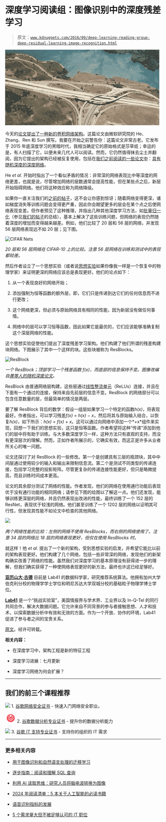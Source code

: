 # 深度学习阅读组：图像识别中的深度残差学习

> 原文：[`www.kdnuggets.com/2016/09/deep-learning-reading-group-deep-residual-learning-image-recognition.html`](https://www.kdnuggets.com/2016/09/deep-learning-reading-group-deep-residual-learning-image-recognition.html)

![](img/7de88231876e55a10fbd949387f67285.png)

今天的[论文提出了一种新的卷积网络架构](https://arxiv.org/abs/1512.03385)。这篇论文由微软研究院的 He、Zhang、Ren 和 Sun 撰写。我要在开始之前警告你：这篇论文非常古老。它发布于 2015 年底深度学习的黑暗时代，我相当确定它的原始格式是莎草纸；幸运的是，有人扫描了它，以便未来几代人可以阅读。然而，它仍然值得抹去尘土并翻阅，因为它提出的架构已经被反复使用，包括在[我们之前阅读的一些论文中](https://gab41.lab41.org/lab41-reading-group-deep-networks-with-stochastic-depth-564321956729)：[具有随机深度的深度网络](https://arxiv.org/abs/1603.09382)。

He *et al.* 开始时指出了一个看似矛盾的情况：非常深的网络表现比中等深度的网络更差，也就是说，尽管增加网络的层数通常会提高性能，但在某些点之后，新层开始阻碍网络。他们将这种效应称为网络降级。

如果你一直关注我们的[之前的帖子](https://gab41.lab41.org/lab41-reading-group-deep-networks-with-stochastic-depth-564321956729)，这不会让你感到惊讶；随着网络变得更深，诸如梯度消失等训练问题会变得更严重，因此你会期望更多的层会在某个点之后使网络表现变差。但作者预见了这种推理，并指出几种其他深度学习方法，如[批量归一化](https://arxiv.org/abs/1502.03167)（参见[我们的帖子](https://gab41.lab41.org/batch-normalization-what-the-hey-d480039a9e3b)的总结），基本上解决了这些训练问题，但网络的表现仍然随着深度的增加而变得越来越差。例如，他们比较了 20 层和 56 层的网络，并发现 56 层网络表现远不如 20 层；见下图。

![CIFAR Nets](https://cdn-images-1.medium.com/max/1500/1*UbNuXfVNVfTq1WkMZyJ1QA.png)

*20 层和 56 层网络在 CIFAR-10 上的比较。注意 56 层网络在训练和测试中的表现都较差。*

然后作者设立了一个思想实验（或者说[思想实验](https://en.wiktionary.org/wiki/gedankenexperiment)如果你像我一样是一个恢复中的物理学家）来证明更深的网络应该总是表现更好。他们的论点如下：

1.  从一个表现良好的网络开始；

1.  添加强制为恒等函数的额外层，即，它们只是传递到达它们的任何信息而不进行更改；

1.  这个网络更深，但必须与原始网络具有相同的性能，因为新层没有做任何事情。

1.  网络中的层可以学习恒等函数，因此如果它是最优的，它们应该能够准确复制这个深层网络的性能。

这个思想实验促使他们提出了深度残差学习架构。他们构建了他们所谓的残差构建块网络。下图展示了其中一个这样的块。这些块被称为 ResBlocks。

![ResBlock](https://cdn-images-1.medium.com/max/1500/1*4sO3vjCdUlYQZcRq-GNqyw.png)

*一个 ResBlock；顶部学习一个残差函数 f(x)，而底部的信息保持不变。图像改编自[黄等人的随机深度论文](https://arxiv.org/abs/1603.09382)。*

ResBlock 由普通网络层构建，这些层通过[线性整流单元](https://en.wikipedia.org/wiki/Rectifier_%28neural_networks%29)（ReLUs）连接，并且在下面有一个通过的连接，保持来自先前层的信息不变。ResBlock 的网络部分可以包含任意数量的层，但最简单的情况是两层。

要了解 ResBlock 背后的数学：假设一组层如果学习一个特定的函数*h(x)*，将表现最好。作者指出，可以学习残差*f(x) = h(x) − x*，然后将其与原始输入结合，以恢复*h(x)*，如下所示：*h(x) = f(x) + x*。这可以通过向网络中添加一个*+x*组件来实现，回想一下我们的思想实验，这只是恒等函数。作者希望将这种“传递”添加到他们的层中将有助于训练。与大多数深度学习一样，这种方法只有直观的支持，而没有更深层次的理解。然而，正如作者所展示的，它确实有效，而这正是许多从业者所关心的唯一问题。

论文还探讨了对 ResBlock 的一些修改。第一个是创建具有三层的瓶颈块，其中中间层通过使用较少的输入和输出来限制信息流。第二个是测试不同类型的传递连接，包括学习完整的投影矩阵。尽管更复杂的传递连接性能更好，但只是略微提高，而且训练时间成本更高。

论文的其余部分测试了网络的性能。作者发现，他们的网络在使用通行功能后表现优于没有通行功能的相同网络；请参见下图的绘图以了解这一点。他们还发现，能够训练更深层的网络，并且仍然表现出改进的性能，最终训练了一个 152 层的 ResNet，表现优于较浅的网络。他们甚至训练了一个 1202 层的网络以证明其可行性，但发现其性能不如论文中检查的其他网络。

![](https://cdn-images-1.medium.com/max/1500/1*f8TRIszXY6xGqtcMBWvD3g.png)

*两个网络性能的比较：左侧的网络不使用 ResBlocks，而右侧的网络使用了。注意 34 层的网络比 18 层的网络表现更好，但仅在使用 ResBlocks 时。*

就这样！他 *et al.* 提出了一个新的架构，受到思想实验的启发，并希望它能比以前的架构表现更好。他们构建了几个网络，包括一些非常深的网络，发现他们的新架构确实改善了网络的性能。虽然我们对深度学习的基本原理没有获得进一步的理解，但我们确实获得了一种使网络表现更好的新方法，最终也许这已经足够好。

**[亚历山大·古德](https://twitter.com/alex_gude)** 目前是 Lab41 的数据科学家，研究推荐系统算法。他拥有加州大学伯克利分校的物理学学士学位和明尼苏达大学双城分校的基础粒子物理学博士学位。

**[Lab41](http://www.lab41.org)** 是一个“挑战实验室”，美国情报界与学术界、工业界以及 In-Q-Tel 的同行共同合作，解决大数据问题。它允许来自不同背景的参与者接触思想、人才和技术，以探索数据分析中有效和无效的方面。作为一个开放、协作的环境，Lab41 促进了参与者之间的宝贵关系。

[原文](https://gab41.lab41.org/lab41-reading-group-deep-residual-learning-for-image-recognition-ffeb94745a1f)。经许可转载。

**相关内容：**

+   在深度学习中，架构工程是新的特征工程

+   深度学习进展：七月更新

+   深度学习网络为何会扩展？

* * *

## 我们的前三个课程推荐

![](img/0244c01ba9267c002ef39d4907e0b8fb.png) 1\. [谷歌网络安全证书](https://www.kdnuggets.com/google-cybersecurity) - 快速入门网络安全职业。

![](img/e225c49c3c91745821c8c0368bf04711.png) 2\. [谷歌数据分析专业证书](https://www.kdnuggets.com/google-data-analytics) - 提升你的数据分析能力

![](img/0244c01ba9267c002ef39d4907e0b8fb.png) 3\. [谷歌 IT 支持专业证书](https://www.kdnuggets.com/google-itsupport) - 支持你的组织的 IT 需求

* * *

### 更多相关内容

+   [用于图像识别和自然语言处理的迁移学习](https://www.kdnuggets.com/2022/01/transfer-learning-image-recognition-natural-language-processing.html)

+   [逐步指南：阅读和理解 SQL 查询](https://www.kdnuggets.com/a-step-by-step-guide-to-reading-and-understanding-sql-queries)

+   [利用 AI 读取思维：研究人员将脑电波转换为图像](https://www.kdnuggets.com/2023/03/reading-minds-ai-researchers-translate-brain-waves-images.html)

+   [2024 年阅读清单：5 本关于人工智能的必读书籍](https://www.kdnuggets.com/2024-reading-list-5-essential-reads-on-artificial-intelligence)

+   [语音识别指标的发展](https://www.kdnuggets.com/2022/10/evolution-speech-recognition-metrics.html)

+   [5 个需求量大但不被足够认可的 IT 职位](https://www.kdnuggets.com/5-it-jobs-that-are-high-in-demand-but-dont-get-enough-recognition)
